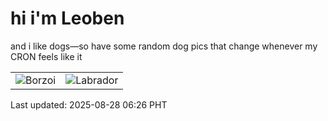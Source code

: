 # hi i'm Leoben

and i like dogs—so have some random dog pics that change whenever my CRON feels like it

|  |  |
|--------|----------|
| ![Borzoi](https://random-dog-vercel.vercel.app/api/random-borzoi?v=1756333561) | ![Labrador](https://random-dog-vercel.vercel.app/api/random-labrador?v=1756333561) |

Last updated: 2025-08-28 06:26 PHT
